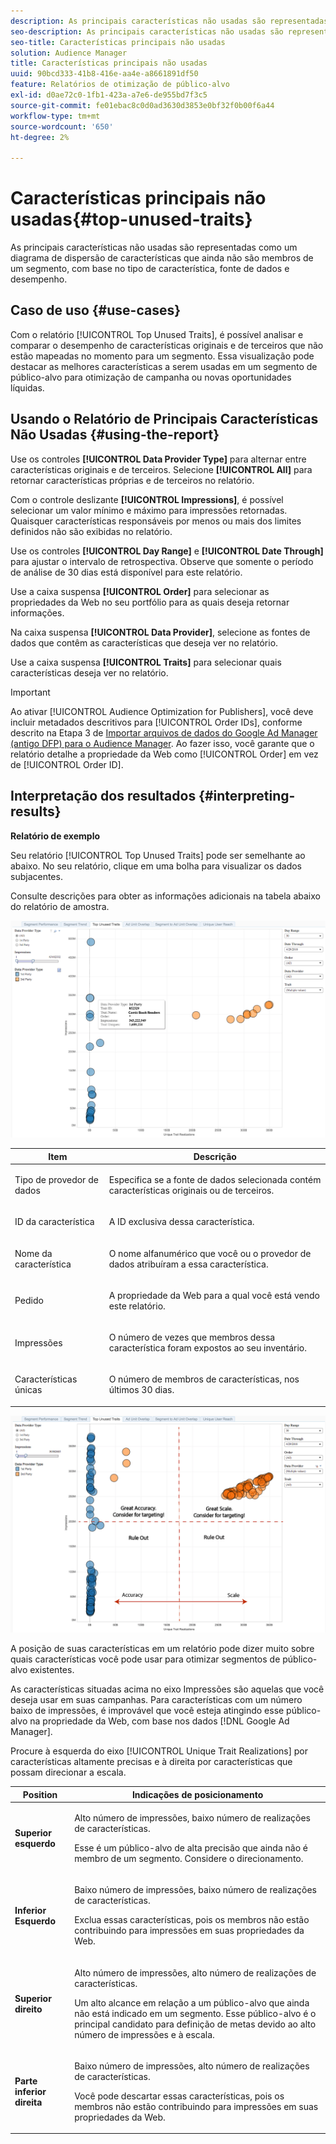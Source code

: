 ```yaml
---
description: As principais características não usadas são representadas como um diagrama de dispersão de características que ainda não são membros de um segmento, com base no tipo de característica, fonte de dados e desempenho.
seo-description: As principais características não usadas são representadas como um diagrama de dispersão de características que ainda não são membros de um segmento, com base no tipo de característica, fonte de dados e desempenho.
seo-title: Características principais não usadas
solution: Audience Manager
title: Características principais não usadas
uuid: 90bcd333-41b8-416e-aa4e-a8661891df50
feature: Relatórios de otimização de público-alvo
exl-id: d0ae72c0-1fb1-423a-a7e6-de955bd7f3c5
source-git-commit: fe01ebac8c0d0ad3630d3853e0bf32f0b00f6a44
workflow-type: tm+mt
source-wordcount: '650'
ht-degree: 2%

---
```


# Características principais não usadas{#top-unused-traits}

As principais características não usadas são representadas como um diagrama de dispersão de características que ainda não são membros de um segmento, com base no tipo de característica, fonte de dados e desempenho.

## Caso de uso {#use-cases}

Com o relatório [!UICONTROL Top Unused Traits], é possível analisar e comparar o desempenho de características originais e de terceiros que não estão mapeadas no momento para um segmento. Essa visualização pode destacar as melhores características a serem usadas em um segmento de público-alvo para otimização de campanha ou novas oportunidades líquidas.

## Usando o Relatório de Principais Características Não Usadas {#using-the-report}

Use os controles **[!UICONTROL Data Provider Type]** para alternar entre características originais e de terceiros. Selecione **[!UICONTROL All]** para retornar características próprias e de terceiros no relatório.

Com o controle deslizante **[!UICONTROL Impressions]**, é possível selecionar um valor mínimo e máximo para impressões retornadas. Quaisquer características responsáveis por menos ou mais dos limites definidos não são exibidas no relatório.

Use os controles **[!UICONTROL Day Range]** e **[!UICONTROL Date Through]** para ajustar o intervalo de retrospectiva. Observe que somente o período de análise de 30 dias está disponível para este relatório.

Use a caixa suspensa **[!UICONTROL Order]** para selecionar as propriedades da Web no seu portfólio para as quais deseja retornar informações.

Na caixa suspensa **[!UICONTROL Data Provider]**, selecione as fontes de dados que contêm as características que deseja ver no relatório.

Use a caixa suspensa **[!UICONTROL Traits]** para selecionar quais características deseja ver no relatório.

>[!IMPORTANT]
>
>Ao ativar [!UICONTROL Audience Optimization for Publishers], você deve incluir metadados descritivos para [!UICONTROL Order IDs], conforme descrito na Etapa 3 de [Importar arquivos de dados do Google Ad Manager (antigo DFP) para o Audience Manager](../../../reporting/audience-optimization-reports/aor-publishers/import-dfp.md). Ao fazer isso, você garante que o relatório detalhe a propriedade da Web como [!UICONTROL Order] em vez de [!UICONTROL Order ID].

## Interpretação dos resultados {#interpreting-results}

**Relatório de exemplo**

Seu relatório [!UICONTROL Top Unused Traits] pode ser semelhante ao abaixo. No seu relatório, clique em uma bolha para visualizar os dados subjacentes.

Consulte descrições para obter as informações adicionais na tabela abaixo do relatório de amostra.

![](assets/publisher_unused_traits.png)

<table id="table_AFE2540583C34835B04584693ADFD26A"> 
 <thead> 
  <tr> 
   <th colname="col1" class="entry"> Item </th> 
   <th colname="col2" class="entry"> Descrição </th> 
  </tr>
 </thead>
 <tbody> 
  <tr> 
   <td colname="col1"> <p><span class="wintitle"> Tipo de provedor de dados</span> </p> </td> 
   <td colname="col2"> <p>Especifica se a fonte de dados selecionada contém características originais ou de terceiros. </p> </td> 
  </tr> 
  <tr> 
   <td colname="col1"> <p><span class="wintitle"> ID da característica</span> </p> </td> 
   <td colname="col2"> <p>A ID exclusiva dessa característica. </p> </td> 
  </tr> 
  <tr> 
   <td colname="col1"> <p><span class="wintitle"> Nome da característica</span> </p> </td> 
   <td colname="col2"> <p>O nome alfanumérico que você ou o provedor de dados atribuíram a essa característica. </p> </td> 
  </tr> 
  <tr> 
   <td colname="col1"> <p><span class="wintitle"> Pedido</span> </p> </td> 
   <td colname="col2"> <p>A propriedade da Web para a qual você está vendo este relatório. </p> </td> 
  </tr> 
  <tr> 
   <td colname="col1"> <p><span class="wintitle"> Impressões</span> </p> </td> 
   <td colname="col2"> <p>O número de vezes que membros dessa característica foram expostos ao seu inventário. </p> </td> 
  </tr> 
  <tr> 
   <td colname="col1"> <p><span class="wintitle"> Características únicas</span> </p> </td> 
   <td colname="col2"> <p>O número de membros de características, nos últimos 30 dias. </p> </td> 
  </tr> 
 </tbody> 
</table>

![](assets/publisher_unused_traits_final.png)

A posição de suas características em um relatório pode dizer muito sobre quais características você pode usar para otimizar segmentos de público-alvo existentes.

As características situadas acima no eixo Impressões são aquelas que você deseja usar em suas campanhas. Para características com um número baixo de impressões, é improvável que você esteja atingindo esse público-alvo na propriedade da Web, com base nos dados [!DNL Google Ad Manager].

Procure à esquerda do eixo [!UICONTROL Unique Trait Realizations] por características altamente precisas e à direita por características que possam direcionar a escala.

<table id="table_A29253B30DFA4CD7B3B7C320DE0BDEA4"> 
 <thead> 
  <tr> 
   <th colname="col1" class="entry"> Position </th> 
   <th colname="col2" class="entry"> Indicações de posicionamento </th> 
  </tr> 
 </thead>
 <tbody> 
  <tr> 
   <td colname="col1"> <p> <b>Superior esquerdo</b> </p> </td> 
   <td colname="col2"> <p>Alto número de impressões, baixo número de realizações de características. </p> <p>Esse é um público-alvo de alta precisão que ainda não é membro de um segmento. Considere o direcionamento. </p> </td> 
  </tr> 
  <tr> 
   <td colname="col1"> <p> <b>Inferior Esquerdo</b> </p> </td> 
   <td colname="col2"> <p>Baixo número de impressões, baixo número de realizações de características. </p> <p> Exclua essas características, pois os membros não estão contribuindo para impressões em suas propriedades da Web. </p> </td> 
  </tr> 
  <tr> 
   <td colname="col1"> <p> <b>Superior direito</b> </p> </td> 
   <td colname="col2"> <p>Alto número de impressões, alto número de realizações de características. </p> <p>Um alto alcance em relação a um público-alvo que ainda não está indicado em um segmento. Esse público-alvo é o principal candidato para definição de metas devido ao alto número de impressões e à escala. </p> </td> 
  </tr> 
  <tr> 
   <td colname="col1"> <p> <b>Parte inferior direita</b> </p> </td> 
   <td colname="col2"> <p>Baixo número de impressões, alto número de realizações de características. </p> <p> Você pode descartar essas características, pois os membros não estão contribuindo para impressões em suas propriedades da Web. </p> </td> 
  </tr> 
 </tbody> 
</table>
